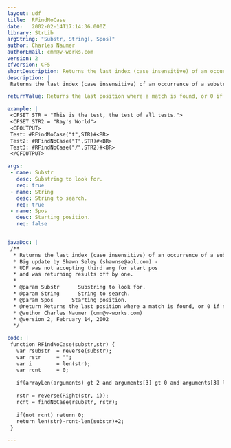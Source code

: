 ```yaml
---
layout: udf
title:  RFindNoCase
date:   2002-02-14T17:14:36.000Z
library: StrLib
argString: "Substr, String[, Spos]"
author: Charles Naumer
authorEmail: cmn@v-works.com
version: 2
cfVersion: CF5
shortDescription: Returns the last index (case insensitive) of an occurrence of a substring in a string from a specified starting position.
description: |
 Returns the last index (case insensitive) of an occurrence of a substring in a string from a specified starting position. (The reverse of find.)

returnValue: Returns the last position where a match is found, or 0 if no match is found.

example: |
 <CFSET STR = "This is the test, the test of all tests.">
 <CFSET STR2 = "Ray's World">
 <CFOUTPUT>
 Test: #RFindNoCase("t",STR)#<BR>
 Test2: #RFindNoCase("T",STR)#<BR>
 Test3: #RFindNoCase("/",STR2)#<BR>
 </CFOUTPUT>

args:
 - name: Substr
   desc: Substring to look for.
   req: true
 - name: String
   desc: String to search.
   req: true
 - name: Spos
   desc: Starting position.
   req: false


javaDoc: |
 /**
  * Returns the last index (case insensitive) of an occurrence of a substring in a string from a specified starting position.
  * Big update by Shawn Seley (shawnse@aol.com) -
  * UDF was not accepting third arg for start pos 
  * and was returning results off by one.
  * 
  * @param Substr      Substring to look for. 
  * @param String      String to search. 
  * @param Spos      Starting position. 
  * @return Returns the last position where a match is found, or 0 if no match is found. 
  * @author Charles Naumer (cmn@v-works.com) 
  * @version 2, February 14, 2002 
  */

code: |
 function RFindNoCase(substr,str) {
   var rsubstr  = reverse(substr);
   var rstr     = "";
   var i        = len(str);
   var rcnt     = 0;
 
   if(arrayLen(arguments) gt 2 and arguments[3] gt 0 and arguments[3] lte len(str)) i = len(str) - arguments[3] + 1;
 
   rstr = reverse(Right(str, i));
   rcnt = findNoCase(rsubstr, rstr);
 
   if(not rcnt) return 0;
   return len(str)-rcnt-len(substr)+2;
 }

---
```


